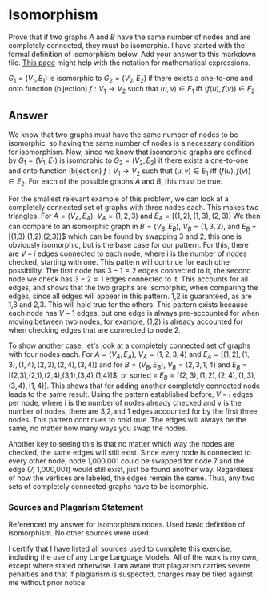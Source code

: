 # Isomorphism

Prove that if two graphs $A$ and $B$ have the same number of nodes and are
completely connected, they must be isomorphic. I have started with the formal
definition of isomorphism below. Add your answer to this markdown file. [This
page](https://docs.github.com/en/get-started/writing-on-github/working-with-advanced-formatting/writing-mathematical-expressions)
might help with the notation for mathematical expressions.

$G_1=(V_1 , E_1)$ is isomorphic to $G_2 = (V_2, E_2)$ if there exists a
one-to-one and onto function (bijection) $f: V_1 \rightarrow V_2$ such that $(u,v)
\in E_1$ iff $(f(u),f(v)) \in E_2$.

## Answer

We know that two graphs must have the same number of nodes to be isomorphic, so having the same number of nodes is a necessary condition for isomorphism. Now, since we know that isomorphic graphs are defined by $G_1=(V_1 , E_1)$ is isomorphic to $G_2 = (V_2, E_2)$ if there exists a one-to-one and onto function (bijection) $f: V_1 \rightarrow V_2$ such that $(u,v)\in E_1$ iff $(f(u),f(v)) \in E_2$. For each of the possible graphs $A$ and $B$, this must be true.

For the smallest relevant example of this problem, we can look at a completely connected set of graphs with three nodes each. This makes two triangles. For $A = (V_A , E_A)$, $V_A = (1,2,3)$ and $E_A = [(1,2),(1,3),(2,3)]$ We then can compare to an isomorphic graph in $B = (V_B , E_B)$, $V_B = (1,3,2)$, and $E_B$ = [(1,3),(1,2),(2,3)]$ which can be found by swapping  3 and 2, this one is obviously isomorphic, but is the base case for our pattern. For this, there are $V-i$ edges connected to each node, where i is the number of nodes checked, starting with one. This pattern will continue for each other possibility. The first node has $3-1 = 2$ edges connected to it, the second node we check has $3-2 = 1$ edges connected to it. This accounts for all edges, and shows that the two graphs are isomorphic, when comparing the edges, since all edges will appear in this pattern. 1,2 is guaranteed, as are 1,3 and 2,3. This will hold true for the others. This pattern exists because each node has $V - 1$ edges, but one edge is always pre-accounted for when moving between two nodes, for example, (1,2) is already accounted for when checking edges that are connected to node 2.

To show another case, let's look at a completely connected set of graphs with four nodes each. For $A = (V_A , E_A)$, $V_A = (1,2,3,4)$ and $E_A = [(1,2),(1,3),(1,4),(2,3),(2,4),(3,4)]$ and for $B = (V_B , E_B)$, $V_B = (2,3,1,4)$ and $E_B$ = [(2,3),(2,1),(2,4),(3,1),(3,4),(1,4)]$, or sorted = $E_B = [(2,3),(1,2),(2,4),(1,3),(3,4),(1,4)]$. This shows that for adding another completely connected node leads to the same result. Using the pattern established before, $V - i$ edges per node, where i is the number of nodes already checked and v is the number of nodes, there are 3,2,and 1 edges accounted for by the first three nodes. This pattern continues to hold true. The edges will always be the same, no matter how many ways you swap the nodes.

Another key to seeing this is that no matter which way the nodes are checked, the same edges will still exist. Since every node is connected to every other node, node 1,000,001 could be swapped for node 7 and the edge (7, 1,000,001) would still exist, just be found another way. Regardless of how the vertices are labeled, the edges remain the same. Thus, any two sets of completely connected graphs have to be isomorphic.

### Sources and Plagarism Statement

Referenced my answer for isomorphism nodes. Used basic definition of isomorphism. No other sources were used.

I certify that I have listed all sources used to complete this exercise, including the use of any Large Language Models. All of the work is my own, except where stated otherwise. I am aware that plagiarism carries severe penalties and that if plagiarism is suspected, charges may be filed against me without prior notice.
